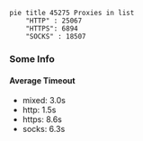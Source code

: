 
```mermaid
pie title 45275 Proxies in list
    "HTTP" : 25067
    "HTTPS": 6894
    "SOCKS" : 18507
```

### Some Info
#### Average Timeout

- mixed: 3.0s
- http: 1.5s
- https: 8.6s
- socks: 6.3s